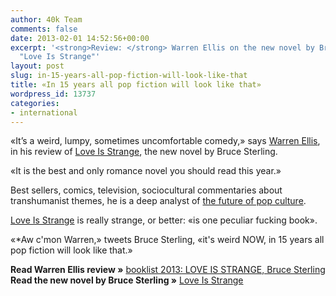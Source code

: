 ```yaml
---
author: 40k Team
comments: false
date: 2013-02-01 14:52:56+00:00
excerpt: '<strong>Review: </strong> Warren Ellis on the new novel by Bruce Sterling,
  "Love Is Strange"'
layout: post
slug: in-15-years-all-pop-fiction-will-look-like-that
title: «In 15 years all pop fiction will look like that»
wordpress_id: 13737
categories:
- international
---
```


«It’s a weird, lumpy, sometimes uncomfortable comedy,» says [Warren Ellis](http://www.warrenellis.com/?p=14575), in his review of [Love Is Strange](http://www.amazon.com/dp/B00ASBPAWY), the new novel by Bruce Sterling.

«It is the best and only romance novel you should read this year.»

Best sellers, comics, television, sociocultural commentaries about transhumanist themes, he is a deep analyst of [the future of pop culture](http://www.warrenellis.com/?p=13492).

[Love Is Strange](http://www.amazon.com/dp/B00ASBPAWY) is really strange, or better: «is one peculiar fucking book».

«*Aw c'mon Warren,» tweets Bruce Sterling, «it's weird NOW, in 15 years all pop fiction will look like that.»



**Read Warren Ellis review »** [booklist 2013: LOVE IS STRANGE, Bruce Sterling](http://www.warrenellis.com/?p=14575)
**Read the new novel by Bruce Sterling »** [Love Is Strange](http://www.amazon.com/dp/B00ASBPAWY)
